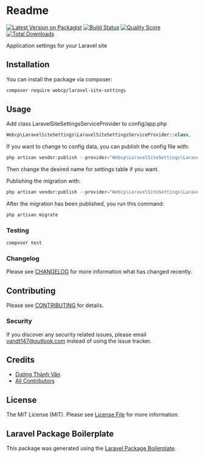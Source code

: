 # Readme

[![Latest Version on Packagist](https://img.shields.io/packagist/v/webcp/laravel-site-settings.svg?style=flat-square)](https://packagist.org/packages/vandt147/laravel-site-settings)
[![Build Status](https://img.shields.io/travis/webcp/laravel-site-settings/master.svg?style=flat-square)](https://travis-ci.org/vandt147/laravel-site-settings)
[![Quality Score](https://img.shields.io/scrutinizer/g/webcp/laravel-site-settings.svg?style=flat-square)](https://scrutinizer-ci.com/g/vandt147/laravel-site-settings)
[![Total Downloads](https://img.shields.io/packagist/dt/webcp/laravel-site-settings.svg?style=flat-square)](https://packagist.org/packages/vandt147/laravel-site-settings)

Application settings for your Laravel site
## Installation

You can install the package via composer:

```bash
composer require webcp/laravel-site-settings
```

## Usage

Add class LaravelSiteSettingsServiceProvider to config/app.php

```php
Webcp\LaravelSiteSettings\LaravelSiteSettingsServiceProvider::class,
```

If you want to change to config data, you can publish the config file with:

```php
php artisan vendor:publish --provider="Webcp\LaravelSiteSettings\LaravelSiteSettingsServiceProvider" --tag=config
```

Then change the desired name for settings table if you want.

Publishing the migration with:

``` php
php artisan vendor:publish --provider="Webcp\LaravelSiteSettings\LaravelSiteSettingsServiceProvider" --tag=migrations
```

After the migration has been published, you run this command:

```php
php artisan migrate
```

### Testing

``` bash
composer test
```

### Changelog

Please see [CHANGELOG](CHANGELOG.md) for more information what has changed recently.

## Contributing

Please see [CONTRIBUTING](CONTRIBUTING.md) for details.

### Security

If you discover any security related issues, please email vandt147@outlook.com instead of using the issue tracker.

## Credits

- [Dương Thành Văn](https://github.com/r94ever)
- [All Contributors](../../contributors)

## License

The MIT License (MIT). Please see [License File](LICENSE.md) for more information.

## Laravel Package Boilerplate

This package was generated using the [Laravel Package Boilerplate](https://laravelpackageboilerplate.com).